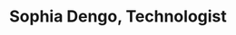 ---
title: 'Sophia Dengo, Technologist'
metaDesc: 'Senior user experience & product designer who loves to solve hard problems.'
layout: 'layouts/home.html'
intro:
  eyebrow: "I make beautiful, usable"
  main: 'digital experiences.'
  summary: "I'm a designer who codes, or a developer who designs. Regardless, I like to solve problems."
  buttonText: 'See my work'
  buttonUrl: '/work'
  image: '/images/bg/phiden-octo-2020.png'
  imageAlt: 'Sophia, if she were an Octocat'
primaryCTA:
  title: 'Simple experiences are never as simple as they seem'
  summary: "Simple, functional experiences are usually the result of a lot of work behind the scenes. That's where I've focused my energy for the last several years: doing the work to make digital services easier to access, and more satisfying to use."
featuredWork:
  title: 'Favorites'
  summary: "The work I'm proudest of."
---